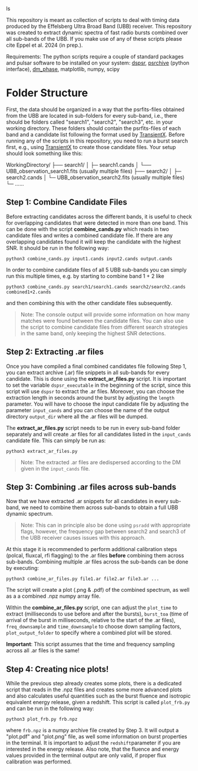 
ls

This repository is meant as collection of scripts to deal with timing data produced by the Effelsberg Ultra Broad Band (UBB) receiver. This repository was created to extract dynamic spectra of fast radio bursts combined over all sub-bands of the UBB. If you make use of any of these scripts please cite Eppel et al. 2024 (in prep.).

Requirements:
The python scripts require a couple of standard packages and pulsar software to be installed on your system: [dspsr](https://dspsr.sourceforge.net/), [psrchive](https://psrchive.sourceforge.net/manuals/python/) (python interface), [dm_phase](https://github.com/danielemichilli/DM_phase), matplotlib, numpy, scipy


# Folder Structure

First, the data should be organized in a way that the psrfits-files obtained from the UBB are located in sub-folders for every sub-band, i.e., there should be folders called "search1", "search2", "search3", etc. in your working directory. These folders should contain the psrfits-files of each band and a candidate list following the format used by [TransientX](https://github.com/ypmen/TransientX). Before running any of the scripts in this repository, you need to run a burst search first, e.g., using [TransientX](https://github.com/ypmen/TransientX) to create those candidate files. Your setup should look something like this:

WorkingDirectory/
├── search1/
│   ├─ search1.cands
│   └── UBB_observation_search1.fits (usually multiple files)
├── search2/
│   ├─ search2.cands
│   └─ UBB_observation_search2.fits (usually multiple files)
└─ ......


## Step 1: Combine Candidate Files

Before extracting candidates across the different bands, it is useful to check for overlapping candidates that were detected in more than one band. This can be done with the script **combine_cands.py** which reads in two candidate files and writes a combined candidate file. If there are any overlapping candidates found it will keep the candidate with the highest SNR. It should be run in the following way:

    python3 combine_cands.py input1.cands input2.cands output.cands

In order to combine candidate files of all 5 UBB sub-bands you can simply run this multiple times, e.g. by starting to combine band 1 + 2 like 

	python3 combine_cands.py search1/search1.cands search2/search2.cands combined1+2.cands

and then combining this with the other candidate files subsequently.
> Note: The console output will provide some information on how many matches were found between the candidate files. You can also use the script to combine candidate files from different search strategies in the same band, only keeping the highest SNR detections.

## Step 2: Extracting .ar files

Once you have compiled a final combined candidates file following Step 1, you can extract archive (.ar) file snippets in all sub-bands for every candidate. This is done using the **extract_ar_files.py** script. It is important to set the variable `dspsr_executable` in the beginning of the script, since this script will use `dspsr` to extract the .ar files. Moreover, you can choose the extraction length in seconds around the burst by adjusting the `length` parameter. You will have to choose the input candidate file by adjusting the parameter `input_cands` and you can choose the name of the output directory `output_dir` where all the .ar files will be dumped.

The **extract_ar_files.py** script needs to be run in every sub-band folder separately and will create .ar files for all candidates listed in the `input_cands` candidate file. This can simply be run as:

    python3 extract_ar_files.py

> Note: The extracted .ar files are dedispersed according to the DM given in the `input_cands` file.

## Step 3: Combining .ar files across sub-bands

Now that we have extracted .ar snippets for all candidates in every sub-band, we need to combine them across sub-bands to obtain a full UBB dynamic spectrum. 

>  Note: This can in principle also be done using `psradd` with appropriate flags, however, the frequency gap between search2 and search3 of the UBB receiver causes issues with this approach.

At this stage it is recommended to perform additional calibration steps (polcal, fluxcal, rfi flagging) to the .ar files **before** combining them across sub-bands. 
Combining multiple .ar files across the sub-bands can be done by executing:

    python3 combine_ar_files.py file1.ar file2.ar file3.ar ...

The script will create a plot (.png & .pdf) of the combined spectrum, as well as a a combined .npz numpy array file.

Within the **combine_ar_files.py** script, one can adjust the `plot_time` to extract (milliseconds to use before and after the bursts), `burst_toa` (time of arrival of the burst in milliseconds, relative to the start of the .ar files), `freq_downsample` and `time_downsample` to choose down sampling factors, `plot_output_folder` to specify where a combined plot will be stored.

**Important**: This script assumes that the time and frequency sampling across all .ar files is the same!

## Step 4: Creating nice plots!

While the previous step already creates some plots, there is a dedicated script that reads in the .npz files and creates some more advanced plots and also calculates useful quantities such as the burst fluence and isotropic equivalent energy release, given a redshift. This script is called `plot_frb.py` and can be run in the following way:

    python3 plot_frb.py frb.npz

where `frb.npz` is a numpy archive file created by Step 3. It will output a "plot.pdf" and "plot.png" file, as well some information on burst properties in the terminal. It is important to adjust the `redshift`parameter if you are interested in the energy release. Also note, that the fluence and energy values provided in the terminal output are only valid, if proper flux calibration was performed.


